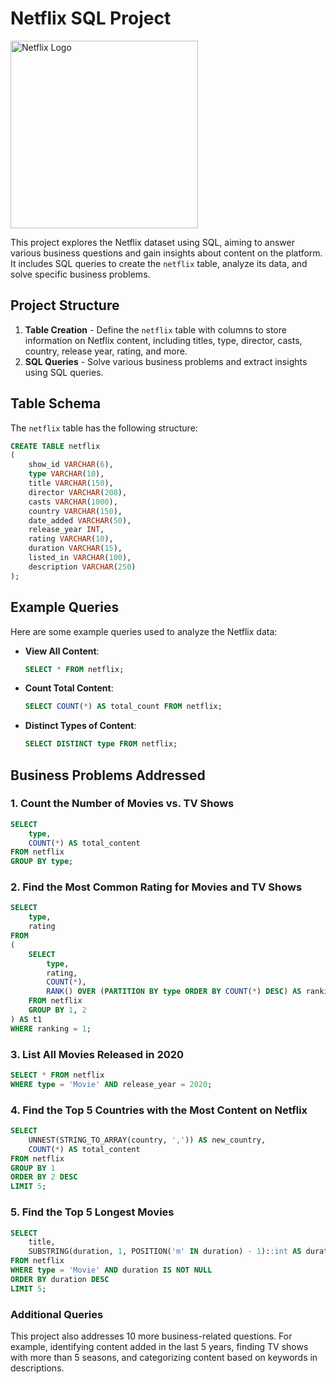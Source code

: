 
# Netflix SQL Project
<img src="https://upload.wikimedia.org/wikipedia/commons/0/08/Netflix_2015_logo.svg" alt="Netflix Logo" width="300"/>

This project explores the Netflix dataset using SQL, aiming to answer various business questions and gain insights about content on the platform. It includes SQL queries to create the `netflix` table, analyze its data, and solve specific business problems.

## Project Structure

1. **Table Creation** - Define the `netflix` table with columns to store information on Netflix content, including titles, type, director, casts, country, release year, rating, and more.
2. **SQL Queries** - Solve various business problems and extract insights using SQL queries.

## Table Schema

The `netflix` table has the following structure:

```sql
CREATE TABLE netflix
(
    show_id VARCHAR(6),
    type VARCHAR(10),
    title VARCHAR(150),
    director VARCHAR(208),
    casts VARCHAR(1000),
    country VARCHAR(150),
    date_added VARCHAR(50),
    release_year INT,
    rating VARCHAR(10),
    duration VARCHAR(15),
    listed_in VARCHAR(100),
    description VARCHAR(250)
);
```

## Example Queries

Here are some example queries used to analyze the Netflix data:

- **View All Content**:
  ```sql
  SELECT * FROM netflix;
  ```

- **Count Total Content**:
  ```sql
  SELECT COUNT(*) AS total_count FROM netflix;
  ```

- **Distinct Types of Content**:
  ```sql
  SELECT DISTINCT type FROM netflix;
  ```

## Business Problems Addressed

### 1. Count the Number of Movies vs. TV Shows
```sql
SELECT 
    type,
    COUNT(*) AS total_content
FROM netflix
GROUP BY type;
```

### 2. Find the Most Common Rating for Movies and TV Shows
```sql
SELECT 
    type,
    rating
FROM
(
    SELECT
        type,
        rating,
        COUNT(*),
        RANK() OVER (PARTITION BY type ORDER BY COUNT(*) DESC) AS ranking
    FROM netflix
    GROUP BY 1, 2
) AS t1
WHERE ranking = 1;
```

### 3. List All Movies Released in 2020
```sql
SELECT * FROM netflix
WHERE type = 'Movie' AND release_year = 2020;
```

### 4. Find the Top 5 Countries with the Most Content on Netflix
```sql
SELECT
    UNNEST(STRING_TO_ARRAY(country, ',')) AS new_country,
    COUNT(*) AS total_content
FROM netflix
GROUP BY 1
ORDER BY 2 DESC
LIMIT 5;
```

### 5. Find the Top 5 Longest Movies
```sql
SELECT 
    title,  
    SUBSTRING(duration, 1, POSITION('m' IN duration) - 1)::int AS duration
FROM netflix
WHERE type = 'Movie' AND duration IS NOT NULL
ORDER BY duration DESC
LIMIT 5;
```

### Additional Queries

This project also addresses 10 more business-related questions. For example, identifying content added in the last 5 years, finding TV shows with more than 5 seasons, and categorizing content based on keywords in descriptions.

